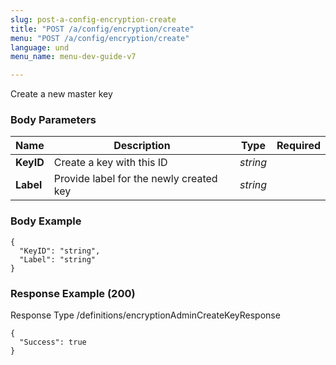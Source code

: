 ```yaml
---
slug: post-a-config-encryption-create
title: "POST /a/config/encryption/create"
menu: "POST /a/config/encryption/create"
language: und
menu_name: menu-dev-guide-v7

---
```








 
Create a new master key  


### Body Parameters

Name | Description | Type | Required
---|---|---|---
**KeyID** | Create a key with this ID | _string_ |   
**Label** | Provide label for the newly created key | _string_ |   


### Body Example
```
{
  "KeyID": "string",
  "Label": "string"
}
```






### Response Example (200)
Response Type /definitions/encryptionAdminCreateKeyResponse

```
{
  "Success": true
}
```




